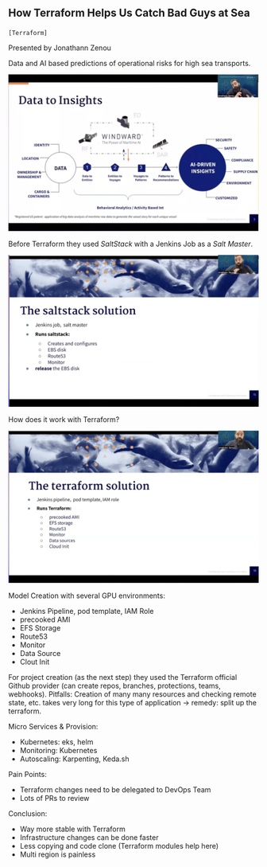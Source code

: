 ## How Terraform Helps Us Catch Bad Guys at Sea

`[Terraform]`

Presented by Jonathann Zenou

Data and AI based predictions of operational risks for high sea transports.

![](./reference/Bad_Guys_at_Sea/1.jpg)

Before Terraform they used *SaltStack* with a Jenkins Job as a *Salt Master*.

![](./reference/Bad_Guys_at_Sea/3.png)

How does it work with Terraform?

![](./reference/Bad_Guys_at_Sea/4.png)

Model Creation with several GPU environments:
* Jenkins Pipeline, pod template, IAM Role
* precooked AMI
* EFS Storage
* Route53
* Monitor
* Data Source
* Clout Init

For project creation (as the next step) they used the Terraform official Github provider (can create repos, branches, protections, teams, webhooks). Pitfalls: Creation of many many resources and checking remote state, etc. takes very long for this type of application -> remedy: split up the terraform.

Micro Services & Provision:
* Kubernetes: eks, helm
* Monitoring: Kubernetes
* Autoscaling: Karpenting, Keda.sh 

Pain Points:
* Terraform changes need to be delegated to DevOps Team
* Lots of PRs to review

Conclusion:
* Way more stable with Terraform
* Infrastructure changes can be done faster
* Less copying and code clone (Terraform modules help here)
* Multi region is painless